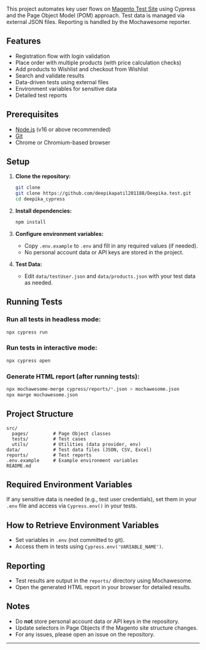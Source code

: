 This project automates key user flows on [Magento Test Site](https://magento.softwaretestingboard.com/) using Cypress and the Page Object Model (POM) approach. Test data is managed via external JSON files. Reporting is handled by the Mochawesome reporter.

## Features

- Registration flow with login validation
- Place order with multiple products (with price calculation checks)
- Add products to Wishlist and checkout from Wishlist
- Search and validate results
- Data-driven tests using external files
- Environment variables for sensitive data
- Detailed test reports

## Prerequisites

- [Node.js](https://nodejs.org/) (v16 or above recommended)
- [Git](https://git-scm.com/)
- Chrome or Chromium-based browser

## Setup

1. **Clone the repository:**
   ```sh
   git clone 
   git clone https://github.com/deepikapatil201188/Deepika.test.git
   cd deepika_cypress 
   ```

2. **Install dependencies:**
   ```sh
   npm install
   ```

3. **Configure environment variables:**
   - Copy `.env.example` to `.env` and fill in any required values (if needed).
   - No personal account data or API keys are stored in the project.

4. **Test Data:**
   - Edit `data/testUser.json` and `data/products.json` with your test data as needed.

## Running Tests

### Run all tests in headless mode:
```sh
npx cypress run
```

### Run tests in interactive mode:
```sh
npx cypress open
```

### Generate HTML report (after running tests):
```sh
npx mochawesome-merge cypress/reports/*.json > mochawesome.json
npx marge mochawesome.json
```

## Project Structure

```
src/
  pages/         # Page Object classes
  tests/         # Test cases
  utils/         # Utilities (data provider, env)
data/            # Test data files (JSON, CSV, Excel)
reports/         # Test reports
.env.example     # Example environment variables
README.md
```

## Required Environment Variables

If any sensitive data is needed (e.g., test user credentials), set them in your `.env` file and access via `Cypress.env()` in your tests.

## How to Retrieve Environment Variables

- Set variables in `.env` (not committed to git).
- Access them in tests using `Cypress.env('VARIABLE_NAME')`.

## Reporting

- Test results are output in the `reports/` directory using Mochawesome.
- Open the generated HTML report in your browser for detailed results.

## Notes

- Do **not** store personal account data or API keys in the repository.
- Update selectors in Page Objects if the Magento site structure changes.
- For any issues, please open an issue on the repository.

---
